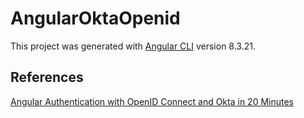 # AngularOktaOpenid

This project was generated with [Angular CLI](https://github.com/angular/angular-cli) version 8.3.21.

## References

[Angular Authentication with OpenID Connect and Okta in 20 Minutes ](https://developer.okta.com/blog/2017/04/17/angular-authentication-with-oidc?Id=29795849&identityType=account&mkt_tok=eyJpIjoiWVRNM09UazFPRGc0WkRneCIsInQiOiI1YkdMb0VZdDBTYVdacnpSMkVISW1aQVwvMVBnWXk0dk9TR1luK2dWRlFHNnFNdDFhSkNcL29aRnY5endKS2VTWTFhMlo1M3RGUDBSWU9KRWF0SFBTSE9FMGV1NVRcL0lmeUVpdXdvbGRyVG9qSERMVGViNVpPNzl3QnRoS0Y4YXB0aiJ9)
